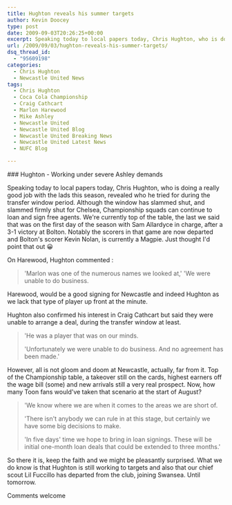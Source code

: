 ```yaml
---
title: Hughton reveals his summer targets
author: Kevin Doocey
type: post
date: 2009-09-03T20:26:25+00:00
excerpt: Speaking today to local papers today, Chris Hughton, who is doing a really good job with the lads this season, revealed who he..
url: /2009/09/03/hughton-reveals-his-summer-targets/
dsq_thread_id:
  - "95609198"
categories:
  - Chris Hughton
  - Newcastle United News
tags:
  - Chris Hughton
  - Coca Cola Championship
  - Craig Cathcart
  - Marlon Harewood
  - Mike Ashley
  - Newcastle United
  - Newcastle United Blog
  - Newcastle United Breaking News
  - Newcastle United Latest News
  - NUFC Blog

---
```

### Hughton - Working under severe Ashley demands

Speaking today to local papers today, Chris Hughton, who is doing a really good job with the lads this season, revealed who he tried for during the transfer window period. Although the window has slammed shut, and slammed firmly shut for Chelsea, Championship squads can continue to loan and sign free agents. We're currently  top of the table, the last we said that was on the first day of the season with Sam Allardyce in charge, after a 3-1 victory at Bolton. Notably the scorers in that game are now departed and Bolton's scorer Kevin Nolan, is currently a Magpie. Just thought I'd point that out 😀

On Harewood, Hughton commented :

> 'Marlon was one of the numerous names we looked at,' 'We were unable to do business.

Harewood, would be a good signing for Newcastle and indeed Hughton as we lack that type of player up front at the minute.

Hughton also confirmed his interest in Craig Cathcart but said they were unable to arrange a deal, during the transfer window at least.

> 'He was a player that was on our minds.
>
> 'Unfortunately we were unable to do business. And no agreement has been made.'

However, all is not gloom and doom at Newcastle, actually, far from it. Top of the Championship table, a takeover still on the cards, highest earners off the wage bill (some) and new arrivals still a very real prospect. Now, how many Toon fans would've taken that scenario at the start of August?

> 'We know where we are when it comes to the areas we are short of.
>
> 'There isn't anybody we can rule in at this stage, but certainly we have some big decisions to make.
>
> 'In five days' time we hope to bring in loan signings. These will be initial one-month loan deals that could be extended to three months.'

So there it is, keep the faith and we might be pleasantly surprised. What we do know is that Hughton is still working to targets and also that our chief scout Lil Fuccillo has departed from the club, joining Swansea. Until tomorrow.

Comments welcome
